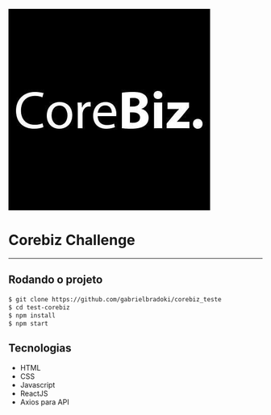 ![capa](corebiz-teste.jpg)
# Corebiz Challenge
***
## Rodando o projeto

```
$ git clone https://github.com/gabrielbradoki/corebiz_teste
$ cd test-corebiz
$ npm install
$ npm start
```


## Tecnologias
* HTML
* CSS
* Javascript
* ReactJS
* Axios para API
